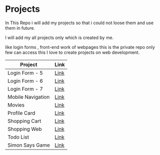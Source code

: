 # Projects
In This Repo i will add my projects so that i could not loose them and use them in future.

I will add my all projects only which is created by me.

like login forms , front-end work of webpages this is the private repo only few can access this
I love to create projects on web development.


| Project | Link |
| --- | --- |
| Login Form - 5 | <a href="https://yasirakhlaque.github.io/Projects/Login%20Form%20-%205">Link</a> |
| Login Form - 6 | <a href ="https://yasirakhlaque.github.io/Projects/Login%20Form%20-%206">Link</a> |
| Login Form - 7 | <a href ="https://yasirakhlaque.github.io/Projects/Login%20form%20-%207">Link</a> |
| Mobile Navigation | <a href ="https://yasirakhlaque.github.io/Projects/Mobile%20Navigation">Link</a> |
| Movies | <a href ="https://yasirakhlaque.github.io/Projects/Movies">Link</a> |
| Profile Card | <a href ="https://yasirakhlaque.github.io/Projects/Profile%20Card">Link</a> |
| Shopping Cart | <a href ="https://yasirakhlaque.github.io/Projects/Shopping%20Cart">Link</a> |
| Shopping Web | <a href ="https://yasirakhlaque.github.io/Projects/Shopping%20Web">Link</a> |
| Todo List | <a href ="https://yasirakhlaque.github.io/Projects/Todo%20List">Link</a> |
| Simon Says Game | <a href ="https://yasirakhlaque.github.io/Projects/simon%20says%20game">Link</a> |
